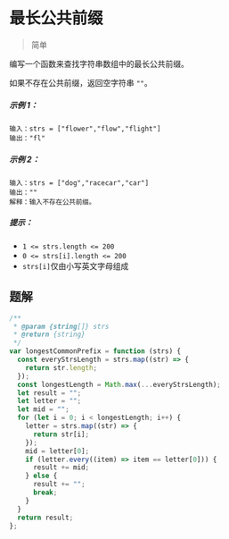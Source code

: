 # 最长公共前缀

> 简单

编写一个函数来查找字符串数组中的最长公共前缀。

如果不存在公共前缀，返回空字符串 `""`。

##### 示例 1：

```
输入：strs = ["flower","flow","flight"]
输出："fl"
```

##### 示例 2：

```
输入：strs = ["dog","racecar","car"]
输出：""
解释：输入不存在公共前缀。
```

##### 提示：

- `1 <= strs.length <= 200`
- `0 <= strs[i].length <= 200`
- `strs[i]`仅由小写英文字母组成

## 题解

```javascript
/**
 * @param {string[]} strs
 * @return {string}
 */
var longestCommonPrefix = function (strs) {
  const everyStrsLength = strs.map((str) => {
    return str.length;
  });
  const longestLength = Math.max(...everyStrsLength);
  let result = "";
  let letter = "";
  let mid = "";
  for (let i = 0; i < longestLength; i++) {
    letter = strs.map((str) => {
      return str[i];
    });
    mid = letter[0];
    if (letter.every((item) => item == letter[0])) {
      result += mid;
    } else {
      result += "";
      break;
    }
  }
  return result;
};
```
